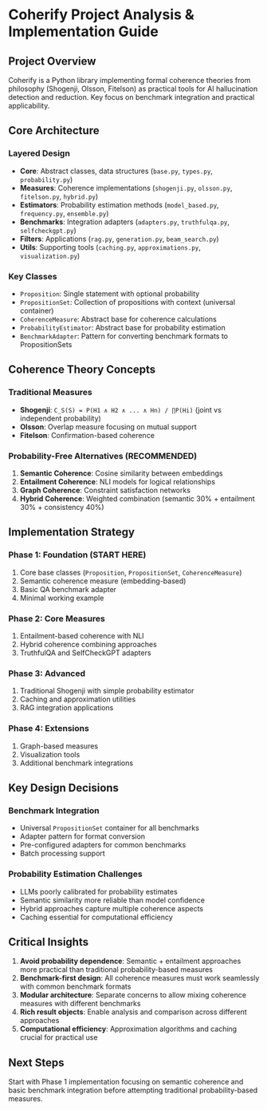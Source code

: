 # Coherify Project Analysis & Implementation Guide

## Project Overview
Coherify is a Python library implementing formal coherence theories from philosophy (Shogenji, Olsson, Fitelson) as practical tools for AI hallucination detection and reduction. Key focus on benchmark integration and practical applicability.

## Core Architecture

### Layered Design
- **Core**: Abstract classes, data structures (`base.py`, `types.py`, `probability.py`)
- **Measures**: Coherence implementations (`shogenji.py`, `olsson.py`, `fitelson.py`, `hybrid.py`)
- **Estimators**: Probability estimation methods (`model_based.py`, `frequency.py`, `ensemble.py`)
- **Benchmarks**: Integration adapters (`adapters.py`, `truthfulqa.py`, `selfcheckgpt.py`)
- **Filters**: Applications (`rag.py`, `generation.py`, `beam_search.py`)
- **Utils**: Supporting tools (`caching.py`, `approximations.py`, `visualization.py`)

### Key Classes
- `Proposition`: Single statement with optional probability
- `PropositionSet`: Collection of propositions with context (universal container)
- `CoherenceMeasure`: Abstract base for coherence calculations
- `ProbabilityEstimator`: Abstract base for probability estimation
- `BenchmarkAdapter`: Pattern for converting benchmark formats to PropositionSets

## Coherence Theory Concepts

### Traditional Measures
- **Shogenji**: `C_S(S) = P(H1 ∧ H2 ∧ ... ∧ Hn) / ∏P(Hi)` (joint vs independent probability)
- **Olsson**: Overlap measure focusing on mutual support
- **Fitelson**: Confirmation-based coherence

### Probability-Free Alternatives (RECOMMENDED)
1. **Semantic Coherence**: Cosine similarity between embeddings
2. **Entailment Coherence**: NLI models for logical relationships
3. **Graph Coherence**: Constraint satisfaction networks
4. **Hybrid Coherence**: Weighted combination (semantic 30% + entailment 30% + consistency 40%)

## Implementation Strategy

### Phase 1: Foundation (START HERE)
1. Core base classes (`Proposition`, `PropositionSet`, `CoherenceMeasure`)
2. Semantic coherence measure (embedding-based)
3. Basic QA benchmark adapter
4. Minimal working example

### Phase 2: Core Measures
1. Entailment-based coherence with NLI
2. Hybrid coherence combining approaches
3. TruthfulQA and SelfCheckGPT adapters

### Phase 3: Advanced
1. Traditional Shogenji with simple probability estimator
2. Caching and approximation utilities
3. RAG integration applications

### Phase 4: Extensions
1. Graph-based measures
2. Visualization tools
3. Additional benchmark integrations

## Key Design Decisions

### Benchmark Integration
- Universal `PropositionSet` container for all benchmarks
- Adapter pattern for format conversion
- Pre-configured adapters for common benchmarks
- Batch processing support

### Probability Estimation Challenges
- LLMs poorly calibrated for probability estimates
- Semantic similarity more reliable than model confidence
- Hybrid approaches capture multiple coherence aspects
- Caching essential for computational efficiency

## Critical Insights
1. **Avoid probability dependence**: Semantic + entailment approaches more practical than traditional probability-based measures
2. **Benchmark-first design**: All coherence measures must work seamlessly with common benchmark formats
3. **Modular architecture**: Separate concerns to allow mixing coherence measures with different benchmarks
4. **Rich result objects**: Enable analysis and comparison across different approaches
5. **Computational efficiency**: Approximation algorithms and caching crucial for practical use

## Next Steps
Start with Phase 1 implementation focusing on semantic coherence and basic benchmark integration before attempting traditional probability-based measures.